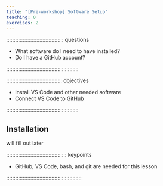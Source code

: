 ```yaml
---
title: "[Pre-workshop] Software Setup"
teaching: 0
exercises: 2
---
```


:::::::::::::::::::::::::::::::::::::: questions 

- What software do I need to have installed?
- Do I have a GitHub account?

::::::::::::::::::::::::::::::::::::::::::::::::

::::::::::::::::::::::::::::::::::::: objectives

- Install VS Code and other needed software
- Connect VS Code to GitHub

::::::::::::::::::::::::::::::::::::::::::::::::

## Installation

will fill out later


:::::::::::::::::::::::::::::::::::::::: keypoints

- GitHub, VS Code, bash, and git are needed for this lesson

::::::::::::::::::::::::::::::::::::::::::::::::::